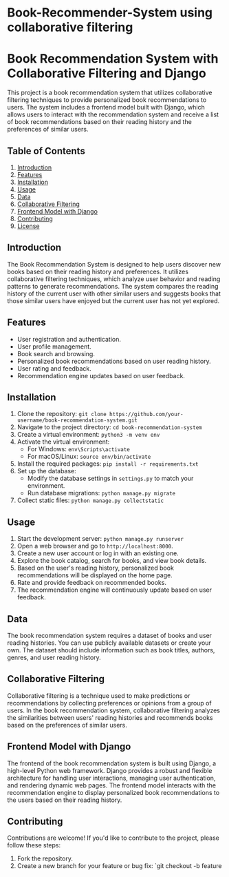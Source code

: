 # Book-Recommender-System using collaborative filtering 
# Book Recommendation System with Collaborative Filtering and Django

This project is a book recommendation system that utilizes collaborative filtering techniques to provide personalized book recommendations to users. The system includes a frontend model built with Django, which allows users to interact with the recommendation system and receive a list of book recommendations based on their reading history and the preferences of similar users.

## Table of Contents
1. [Introduction](#introduction)
2. [Features](#features)
3. [Installation](#installation)
4. [Usage](#usage)
5. [Data](#data)
6. [Collaborative Filtering](#collaborative-filtering)
7. [Frontend Model with Django](#frontend-model-with-django)
8. [Contributing](#contributing)
9. [License](#license)

## Introduction
The Book Recommendation System is designed to help users discover new books based on their reading history and preferences. It utilizes collaborative filtering techniques, which analyze user behavior and reading patterns to generate recommendations. The system compares the reading history of the current user with other similar users and suggests books that those similar users have enjoyed but the current user has not yet explored.

## Features
- User registration and authentication.
- User profile management.
- Book search and browsing.
- Personalized book recommendations based on user reading history.
- User rating and feedback.
- Recommendation engine updates based on user feedback.

## Installation
1. Clone the repository: `git clone https://github.com/your-username/book-recommendation-system.git`
2. Navigate to the project directory: `cd book-recommendation-system`
3. Create a virtual environment: `python3 -m venv env`
4. Activate the virtual environment:
   - For Windows: `env\Scripts\activate`
   - For macOS/Linux: `source env/bin/activate`
5. Install the required packages: `pip install -r requirements.txt`
6. Set up the database:
   - Modify the database settings in `settings.py` to match your environment.
   - Run database migrations: `python manage.py migrate`
7. Collect static files: `python manage.py collectstatic`

## Usage
1. Start the development server: `python manage.py runserver`
2. Open a web browser and go to `http://localhost:8000`.
3. Create a new user account or log in with an existing one.
4. Explore the book catalog, search for books, and view book details.
5. Based on the user's reading history, personalized book recommendations will be displayed on the home page.
6. Rate and provide feedback on recommended books.
7. The recommendation engine will continuously update based on user feedback.

## Data
The book recommendation system requires a dataset of books and user reading histories. You can use publicly available datasets or create your own. The dataset should include information such as book titles, authors, genres, and user reading history.

## Collaborative Filtering
Collaborative filtering is a technique used to make predictions or recommendations by collecting preferences or opinions from a group of users. In the book recommendation system, collaborative filtering analyzes the similarities between users' reading histories and recommends books based on the preferences of similar users.

## Frontend Model with Django
The frontend of the book recommendation system is built using Django, a high-level Python web framework. Django provides a robust and flexible architecture for handling user interactions, managing user authentication, and rendering dynamic web pages. The frontend model interacts with the recommendation engine to display personalized book recommendations to the users based on their reading history.

## Contributing
Contributions are welcome! If you'd like to contribute to the project, please follow these steps:
1. Fork the repository.
2. Create a new branch for your feature or bug fix: `git checkout -b feature

